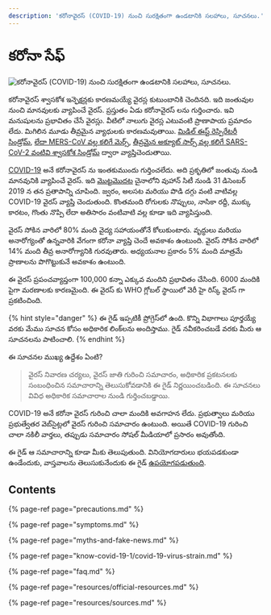 ```yaml
---
description: 'కరోనావైరస్ (COVID-19) నుంచి సురక్షితంగా ఉండటానికి సలహాలు, సూచనలు.'
---
```


# కరోనా సేఫ్

![&#xC15;&#xC30;&#xC4B;&#xC28;&#xC3E;&#xC35;&#xC48;&#xC30;&#xC38;&#xC4D; \(COVID-19\) &#xC28;&#xC41;&#xC02;&#xC1A;&#xC3F; &#xC38;&#xC41;&#xC30;&#xC15;&#xC4D;&#xC37;&#xC3F;&#xC24;&#xC02;&#xC17;&#xC3E; &#xC09;&#xC02;&#xC21;&#xC1F;&#xC3E;&#xC28;&#xC3F;&#xC15;&#xC3F; &#xC38;&#xC32;&#xC39;&#xC3E;&#xC32;&#xC41;, &#xC38;&#xC42;&#xC1A;&#xC28;&#xC32;&#xC41;.](https://github.com/coronasafe/telugu/tree/53a8c60a9312bb09d9da7f0c5754b7fd8d3ff78d/.gitbook/assets/coronasafe-logo.png)

కరోనావైరస్ శ్వాసకోశ ఇన్ఫెక్షన్లకు కారణమయ్యే వైరస్ల కుటుంబానికి చెందినది. ఇది జంతువుల నుంచి మానవులకు వ్యాపించే వైరస్. ప్రస్తుతం ఏడు కరోనావైరస్ లను గుర్తించారు. ఇవి మనుషులను ప్రభావితం చేసే వైరస్లు. వీటిలో నాలుగు వైరస్ల ఎటువంటి ప్రాణాపాయ ప్రమాదం లేదు. మిగిలిన మూడు తీవ్రమైన వ్యాధులకు కారణమవుతాయి. [మిడిల్ ఈస్ట్ రెస్పిరేటరీ సిండ్రోమ్](https://www.who.int/csr/sars/en/), [లేదా MERS-CoV వల్ల కలిగే మెర్స్](https://www.who.int/csr/sars/en/), [తీవ్రమైన అక్యూట్ సార్స్ వల్ల కలిగే SARS-CoV-2 వంటివి శ్వాసకోశ సిండ్రోమ్](https://www.cdc.gov/coronavirus/2019-ncov/index.html) ద్వారా వ్యాప్తిచెందుతాయి.

[COVID-19](https://www.who.int/emergencies/diseases/novel-coronavirus-2019) అనే కరోనావైరస్ ను ఇంతకుముందు గుర్తించలేదు. అది ప్రకృతిలో జంతువు నుండి మానవునికి వ్యాపించే వైరస్. ఇది [మొట్టమొదట](https://www.who.int/csr/don/05-january-2020-pneumonia-of-unkown-cause-china/en/) చైనాలోని  వుహాన్ సిటీ నుండి 31 డిసెంబర్ 2019 న తన ప్రతాపాన్ని చూపింది. జ్వరం, అలసట మరియు పొడి దగ్గు వంటి వాటివల్ల COVID-19 వైరస్ వ్యాప్తి చెందుతుంది. కొంతమంది రోగులకు నొప్పులు, నాసికా రద్దీ, ముక్కు కారటం, గొంతు నొప్పి లేదా అతిసారం వంటివాటి వల్ల కూడా ఇది వ్యాపిస్తుంది.

  
వైరస్ సోకిన వారిలో 80% మంది వైద్య సహాయంతోనే కోలుకుంటారు. వృద్ధులు మరియు అనారోగ్యంతో ఉన్నవారికి వేగంగా కరోనా వ్యాప్తి చెందే అవకాశం ఉంటుంది. వైరస్ సోకిన వారిలో 14% మంది తీవ్ర అనారోగ్యానికి గురవుతారు. అధ్యయనాల ప్రకారం 5% మంది మాత్రమే ప్రాణాలను పొగొట్టుకునే అవకాశం ఉంటుంది.

ఈ వైరస్ ప్రపంచవ్యాప్తంగా 100,000 కన్నా ఎక్కువ మందిని ప్రభావితం చేసింది. 6000 మందికి పైగా మరణాలకు కారణమైంది. ఈ వైరస్ కు WHO గ్లోబల్ స్థాయిలో వెరీ హై రిస్క్ వైరస్ గా ప్రకటించింది.

{% hint style="danger" %}
ఈ గైడ్ ఇప్పటికీ ప్రోగ్రెస్‌లో ఉంది. కొన్ని విభాగాలు పూర్తయ్యే వరకు మేము సూచన కోసం అధికారిక లింక్‌లను అందిస్తాము. గైడ్ నవీకరించబడే వరకు మీరు ఆ సూచనలను పాటించాలి.
{% endhint %}

ఈ సూచనల ముఖ్య ఉద్దేశం ఏంటి?

> వైరస్ నివారణ చర్యలు, వైరస్ జాతి గురించి సమాచారం, అధికారిక ప్రకటనలకు సంబంధించిన సమాచారాన్ని తెలుసుకోవడానికి ఈ గైడ్ నిర్ణయించబడింది. ఈ సూచనలు వివిధ అధికారిక సమాచారాల నుండి గుర్తించబడ్డాయి.

COVID-19 అనే కరోనా వైరస్ గురించి చాలా మందికి అవగాహన లేదు. ప్రభుత్వాలు మరియు ప్రభుత్వేతర వెబ్‌సైట్లలో వైరస్ గురించి సమాచారం ఉంటుంది. అయితే COVID-19 గురించి చాలా నకిలీ వార్తలు, తప్పుడు సమాచారం సోషల్ మీడియాలో ప్రసారం అవుతోంది.

ఈ గైడ్ ఆ సమాచారాన్ని కూడా మీకు తెలుపుతుంది. వినియోగదారులు భయపడకుండా ఉండేందుకు, వాస్తవాలను తెలుసుకునేందుకు ఈ గైడ్ [ఉపయోగపడుతుంది](https://www.coronasafe.in/contribute).

## **Contents**

{% page-ref page="precautions.md" %}

{% page-ref page="symptoms.md" %}

{% page-ref page="myths-and-fake-news.md" %}

{% page-ref page="know-covid-19-1/covid-19-virus-strain.md" %}

{% page-ref page="faq.md" %}

{% page-ref page="resources/official-resources.md" %}

{% page-ref page="resources/sources.md" %}

